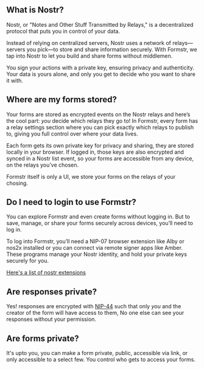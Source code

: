 ## What is Nostr?

Nostr, or "Notes and Other Stuff Transmitted by Relays," is a decentralized protocol that puts you in control of your data.

Instead of relying on centralized servers, Nostr uses a network of relays—servers you pick—to store and share information securely. With Formstr, we tap into Nostr to let you build and share forms without middlemen.

You sign your actions with a private key, ensuring privacy and authenticity. Your data is yours alone, and only you get to decide who you want to share it with.

## Where are my forms stored?

Your forms are stored as encrypted events on the Nostr relays and here’s the cool part: _you_ decide which relays they go to! In Formstr, every form has a relay settings section where you can pick exactly which relays to publish to, giving you full control over where your data lives.

Each form gets its own private key for privacy and sharing, they are stored locally in your browser. If logged in, those keys are also encrypted and synced in a Nostr list event, so your forms are accessible from any device, on the relays you’ve chosen.

Formstr itself is only a UI, we store your forms on the relays of your chosing.

## Do I need to login to use Formstr?

You can explore Formstr and even create forms without logging in. But to save, manage, or share your forms securely across devices, you’ll need to log in.

To log into Formstr, you’ll need a NIP-07 browser extension like Alby or nos2x installed or you can connect via remote signer apps like Amber. These programs manage your Nostr identity, and hold your private keys securely for you.

[Here's a list of nostr extensions](https://github.com/aljazceru/awesome-nostr?tab=readme-ov-file#nip-07-browser-extensions)

## Are responses private?

Yes! responses are encrypted with [NIP-44](https://github.com/nostr-protocol/nips/blob/master/44.md) such that only _you_ and the creator of the form will have access to them, No one else can see your responses without your permission.

## Are forms private?

It's upto you, you can make a form private, public, accessible via link, or only accessible to a select few. You control who gets to access your forms.
